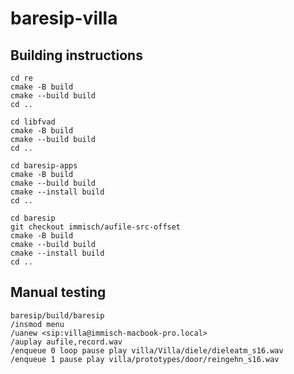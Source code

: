 # baresip-villa


## Building instructions

	cd re
	cmake -B build
	cmake --build build
	cd ..

	cd libfvad
	cmake -B build
	cmake --build build
	cd ..

	cd baresip-apps
	cmake -B build
	cmake --build build
	cmake --install build
	cd ..

	cd baresip
	git checkout immisch/aufile-src-offset
	cmake -B build
	cmake --build build
	cmake --install build
	cd ..

## Manual testing

	baresip/build/baresip
	/insmod menu
	/uanew <sip:villa@immisch-macbook-pro.local>
	/auplay aufile,record.wav
	/enqueue 0 loop pause play villa/Villa/diele/dieleatm_s16.wav
	/enqueue 1 pause play villa/prototypes/door/reingehn_s16.wav
